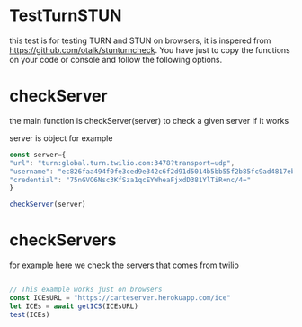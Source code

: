 # TestTurnSTUN
this test is for testing TURN and STUN on browsers, it is inspered from https://github.com/otalk/stunturncheck. 
You have just to copy the functions on your code or console and follow the following options.

#  checkServer
the main function is checkServer(server) to check a given server if it works

server is object for example
```js
const server={
"url": "turn:global.turn.twilio.com:3478?transport=udp",
"username": "ec826faa494f0fe3ced9e342c6f2d91d5014b5bb55f2b85fc9ad4817eb5228be",
"credential": "75nGVO6Nsc3KfSza1qcEYWheaFjxdD381YlTiR+nc/4="
}

checkServer(server)
```

# checkServers 
for example here we check the servers that comes from twilio
```js

// This example works just on browsers 
const ICEsURL = "https://carteserver.herokuapp.com/ice"
let ICEs = await getICS(ICEsURL)
test(ICEs)
```
